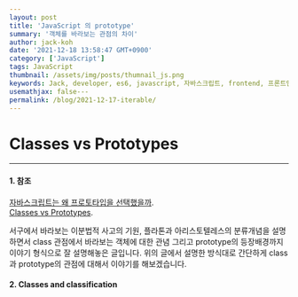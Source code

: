 ```yaml
---
layout: post
title: 'JavaScript 의 prototype'
summary: '객체를 바라보는 관점의 차이'
author: jack-koh
date: '2021-12-18 13:58:47 GMT+0900'
category: ['JavaScript']
tags: JavaScript
thumbnail: /assets/img/posts/thumnail_js.png
keywords: Jack, developer, es6, javascript, 자바스크립트, frontend, 프론트엔드, class, prototype, 클래스, 프로토타입, OOP, 객체지향
usemathjax: false---
permalink: /blog/2021-12-17-iterable/
---
```


# Classes vs Prototypes

---

#### 1. 참조

[자바스크립트는 왜 프로토타입을 선택했을까](https://medium.com/@limsungmook/%EC%9E%90%EB%B0%94%EC%8A%A4%ED%81%AC%EB%A6%BD%ED%8A%B8%EB%8A%94-%EC%99%9C-%ED%94%84%EB%A1%9C%ED%86%A0%ED%83%80%EC%9E%85%EC%9D%84-%EC%84%A0%ED%83%9D%ED%96%88%EC%9D%84%EA%B9%8C-997f985adb42).  
[Classes vs Prototypes](http://citeseerx.ist.psu.edu/viewdoc/download?doi=10.1.1.56.4713&rep=rep1&type=pdf).

서구에서 바라보는 이분법적 사고의 기원, 플라톤과 아리스토텔레스의 분류개념을 설명하면서
class 관점에서 바라보는 객체에 대한 관념 그리고 prototype의 등장배경까지 이야기 형식으로 잘 설명해놓은 글입니다.
위의 글에서 설명한 방식대로 간단하게 class 과 prototype의 관점에 대해서 이야기를 해보겠습니다.

#### 2. Classes and classification
